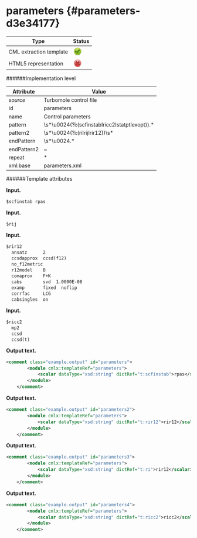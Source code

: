 # parameters {#parameters-d3e34177}


| Type                                                                                                                                                | Status                                                                                                                                              |
|----|----|
| CML extraction template                                                                                                                             | ![](/imgs/Total.png)                                                                                                                                |
| HTML5 representation                                                                                                                                | ![](/imgs/None.png)                                                                                                                                 |

######Implementation level

| Attribute                                                                                                                                           | Value                                                                                                                                               |
|----|----|
| *source*                                                                                                                                            | Turbomole control file                                                                                                                              |
| id                                                                                                                                                  | parameters                                                                                                                                          |
| name                                                                                                                                                | Control parameters                                                                                                                                  |
| pattern                                                                                                                                             | \\s\*\\u0024(?i:(scfinstabIricc2IstatptIexopt)).\*                                                                                                  |
| pattern2                                                                                                                                            | \\s\*\\u0024(?i:(riIrijIrir12))\\s\*                                                                                                                |
| endPattern                                                                                                                                          | \\s\*\\u0024.\*                                                                                                                                     |
| endPattern2                                                                                                                                         | \~                                                                                                                                                  |
| repeat                                                                                                                                              | \*                                                                                                                                                  |
| xml:base                                                                                                                                            | parameters.xml                                                                                                                                      |

######Template attributes

**Input.**

    $scfinstab rpas     
        

**Input.**

    $rij
        

**Input.**

    $rir12
      ansatz      2
      ccsdapprox  ccsd(f12)
      no_f12metric
      r12model    B
      comaprox    F+K
      cabs        svd  1.0000E-08
      examp       fixed  noflip
      corrfac     LCG
      cabsingles  on    
        

**Input.**

    $ricc2
      mp2
      ccsd
      ccsd(t)   
        

**Output text.**

```xml
<comment class="example.output" id="parameters">
        <module cmlx:templateRef="parameters">
            <scalar dataType="xsd:string" dictRef="t:scfinstab">rpas</scalar>
        </module>
    </comment>
```

**Output text.**

```xml
<comment class="example.output" id="parameters2">
        <module cmlx:templateRef="parameters">
            <scalar dataType="xsd:string" dictRef="t:rir12">rir12</scalar>
        </module>
    </comment>
```

**Output text.**

```xml
<comment class="example.output" id="parameters3">
        <module cmlx:templateRef="parameters">
            <scalar dataType="xsd:string" dictRef="t:ri">rir12</scalar>
        </module> 
    </comment>
```

**Output text.**

```xml
<comment class="example.output" id="parameters4">
        <module cmlx:templateRef="parameters">
            <scalar dataType="xsd:string" dictRef="t:ricc2">ricc2</scalar>
        </module> 
    </comment>
```
